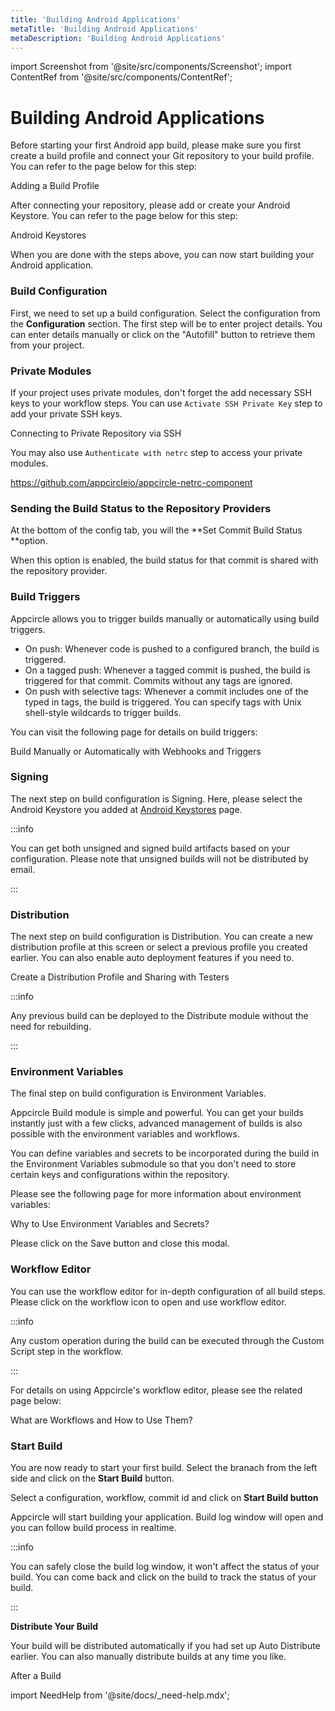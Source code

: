 ```yaml
---
title: 'Building Android Applications'
metaTitle: 'Building Android Applications'
metaDescription: 'Building Android Applications'
---
```


import Screenshot from '@site/src/components/Screenshot';
import ContentRef from '@site/src/components/ContentRef';

# Building Android Applications

Before starting your first Android app build, please make sure you first create a build profile and connect your Git repository to your build profile. You can refer to the page below for this step:

<ContentRef url="../../build/adding-a-build-profile">Adding a Build Profile</ContentRef>

After connecting your repository, please add or create your Android Keystore. You can refer to the page below for this step:

<ContentRef url="../../signing-identities/android-keystores">Android Keystores</ContentRef>

When you are done with the steps above, you can now start building your Android application.

### Build Configuration

First, we need to set up a build configuration. Select the configuration from the **Configuration** section. The first step will be to enter project details. You can enter details manually or click on the "Autofill" button to retrieve them from your project.

### Private Modules

If your project uses private modules, don't forget the add necessary SSH keys to your workflow steps. You can use `Activate SSH Private Key` step to add your private SSH keys.

<ContentRef url="../adding-a-build-profile/connecting-to-private-repository-via-ssh">Connecting to Private Repository via SSH</ContentRef>

You may also use `Authenticate with netrc` step to access your private modules.

https://github.com/appcircleio/appcircle-netrc-component

### Sending the Build Status to the Repository Providers

At the bottom of the config tab, you will the **Set Commit Build Status **option.

<Screenshot url='https://cdn.appcircle.io/docs/assets/image (8).png' />

When this option is enabled, the build status for that commit is shared with the repository provider.

<Screenshot url='https://cdn.appcircle.io/docs/assets/image (213).png' />

<Screenshot url='https://cdn.appcircle.io/docs/assets/appcircle-github-commit-status-pass.png' />

### Build Triggers

Appcircle allows you to trigger builds manually or automatically using build triggers.

- On push: Whenever code is pushed to a configured branch, the build is triggered.
- On a tagged push: Whenever a tagged commit is pushed, the build is triggered for that commit. Commits without any tags are ignored.
- On push with selective tags: Whenever a commit includes one of the typed in tags, the build is triggered. You can specify tags with Unix shell-style wildcards to trigger builds.

You can visit the following page for details on build triggers:

<ContentRef url="../build-manually-or-with-triggers">
  Build Manually or Automatically with Webhooks and Triggers
</ContentRef>

###

### Signing

The next step on build configuration is Signing. Here, please select the Android Keystore you added at [Android Keystores](../../signing-identities/android-keystores.md) page.

:::info

You can get both unsigned and signed build artifacts based on your configuration. Please note that unsigned builds will not be distributed by email.

:::

<Screenshot url='https://cdn.appcircle.io/docs/assets/android-config.png' />

###

### Distribution

The next step on build configuration is Distribution. You can create a new distribution profile at this screen or select a previous profile you created earlier. You can also enable auto deployment features if you need to.

<ContentRef url="../../distribute/create-or-select-a-distribution-profile">
  Create a Distribution Profile and Sharing with Testers
</ContentRef>

:::info

Any previous build can be deployed to the Distribute module without the need for rebuilding.

:::

###

### Environment Variables

The final step on build configuration is Environment Variables.

Appcircle Build module is simple and powerful. You can get your builds instantly just with a few clicks, advanced management of builds is also possible with the environment variables and workflows.

You can define variables and secrets to be incorporated during the build in the Environment Variables submodule so that you don't need to store certain keys and configurations within the repository.

Please see the following page for more information about environment variables:

<ContentRef url="../../environment-variables/why-to-use-environment-variables-and-secrets">
  Why to Use Environment Variables and Secrets?
</ContentRef>

<Screenshot url='https://cdn.appcircle.io/docs/assets/android-env.png' />

Please click on the Save button and close this modal.

###

### Workflow Editor

You can use the workflow editor for in-depth configuration of all build steps. Please click on the workflow icon to open and use workflow editor.

:::info

Any custom operation during the build can be executed through the Custom Script step in the workflow.

:::

For details on using Appcircle's workflow editor, please see the related page below:

<ContentRef url="../../workflows/why-to-use-workflows">What are Workflows and How to Use Them?</ContentRef>


### Start Build

You are now ready to start your first build. Select the branach from the left side and click on the **Start Build** button.

<Screenshot url='https://cdn.appcircle.io/docs/assets/start-build.png' />

Select a configuration, workflow, commit id and click on **Start Build button**

<Screenshot url='https://cdn.appcircle.io/docs/assets/android-build.png' />


Appcircle will start building your application. Build log window will open and you can follow build process in realtime.

:::info

You can safely close the build log window, it won't affect the status of your build. You can come back and click on the build to track the status of your build.

:::

<Screenshot url='https://cdn.appcircle.io/docs/assets/04-18-Build-Building.png' />

**Distribute Your Build**

Your build will be distributed automatically if you had set up Auto Distribute earlier. You can also manually distribute builds at any time you like.

<ContentRef url="../../build/after-a-build">After a Build</ContentRef>

<Screenshot url='https://cdn.appcircle.io/docs/assets/android-distribute.png' />

import NeedHelp from '@site/docs/\_need-help.mdx';

<NeedHelp />
